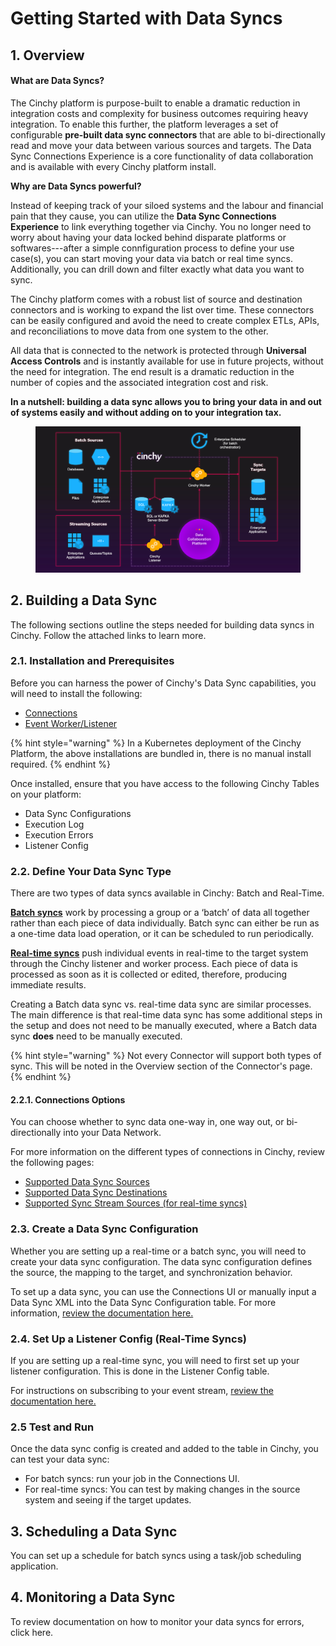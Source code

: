 # Getting Started with Data Syncs

## 1. Overview

#### What are Data Syncs?&#x20;

The Cinchy platform is purpose-built to enable a dramatic reduction in integration costs and complexity for business outcomes requiring heavy integration. To enable this further, the platform leverages a set of configurable **pre-built data sync connectors** that are able to bi-directionally read and move your data between various sources and targets. The Data Sync Connections Experience is a core functionality of data collaboration and is available with every Cinchy platform install.

**Why are Data Syncs powerful?**

Instead of keeping track of your siloed systems and the labour and financial pain that they cause, you can utilize the **Data Sync Connections Experience** to link everything together via Cinchy. You no longer need to worry about having your data locked behind disparate platforms or softwares---after a simple connfiguration process to define your use case(s), you can start moving your data via batch or real time syncs. Additionally, you can drill down and filter exactly what data you want to sync.

The Cinchy platform comes with a robust list of source and destination connectors and is working to expand the list over time. These connectors can be easily configured and avoid the need to create complex ETLs, APIs, and reconciliations to move data from one system to the other.

All data that is connected to the network is protected through **Universal Access Controls** and is instantly available for use in future projects, without the need for integration. The end result is a dramatic reduction in the number of copies and the associated integration cost and risk.

**In a nutshell: building a data sync allows you to bring your data in and out of systems easily and without adding on to your integration tax.**

<figure><img src="../.gitbook/assets/image (223).png" alt=""><figcaption></figcaption></figure>

## 2. Building a Data Sync

The following sections outline the steps needed for building data syncs in Cinchy. Follow the attached links to learn more.

### 2.1. Installation and Prerequisites

Before you can harness the power of Cinchy's Data Sync capabilities, you will need to install the following:

* [Connections](broken-reference)
* [Event Worker/Listener](broken-reference)

{% hint style="warning" %}
In a Kubernetes deployment of the Cinchy Platform, the above installations are bundled in, there is no manual install required.
{% endhint %}

Once installed, ensure that you have access to the following Cinchy Tables on your platform:

* Data Sync Configurations
* Execution Log
* Execution Errors
* Listener Config

### 2.2. Define Your Data Sync Type

There are two types of data syncs available in Cinchy: Batch and Real-Time.

[**Batch syncs**](building-data-syncs/types-of-data-syncs.md#1.-batch-syncs) work by processing a group or a ‘batch’ of data all together rather than each piece of data individually. Batch sync can either be run as a one-time data load operation, or it can be scheduled to run periodically.

[**Real-time syncs**](building-data-syncs/types-of-data-syncs.md#2.-real-time-data-sync) push individual events in real-time to the target system through the Cinchy listener and worker process. Each piece of data is processed as soon as it is collected or edited, therefore, producing immediate results.

Creating a Batch data sync vs. real-time data sync are similar processes. The main difference is that real-time data sync has some additional steps in the setup and does not need to be manually executed, where a Batch data sync **does** need to be manually executed.

{% hint style="warning" %}
Not every Connector will support both types of sync. This will be noted in the Overview section of the Connector's page.
{% endhint %}

#### 2.2.1. Connections Options

You can choose whether to sync data one-way in, one way out, or bi-directionally into your Data Network.

For more information on the different types of connections in Cinchy, review the following pages:

* [Supported Data Sync Sources](supported-data-sync-sources/)
* [Supported Data Sync Destinations](supported-data-sync-destinations/)
* [Supported Sync Stream Sources (for real-time syncs)](supported-real-time-sync-stream-sources/)

### 2.3. Create a Data Sync Configuration

Whether you are setting up a real-time or a batch sync, you will need to create your data sync configuration. The data sync configuration defines the source, the mapping to the target, and synchronization behavior.

To set up a data sync, you can use the Connections UI or manually input a Data Sync XML into the Data Sync Configuration table. For more information, [review the documentation here.](broken-reference)

### 2.4. Set Up a Listener Config (Real-Time Syncs)

If you are setting up a real-time sync, you will need to first set up your listener configuration. This is done in the Listener Config table.

For instructions on subscribing to your event stream, [review the documentation here.](supported-real-time-sync-stream-sources/)

### 2.5 Test and Run

Once the data sync config is created and added to the table in Cinchy, you can test your data sync:

* For batch syncs: run your job in the Connections UI.
* For real-time syncs: You can test by making changes in the source system and seeing if the target updates.

## 3. Scheduling a Data Sync

You can set up a schedule for batch syncs using a task/job scheduling application.

## 4. Monitoring a Data Sync

To review documentation on how to monitor your data syncs for errors, click here.
